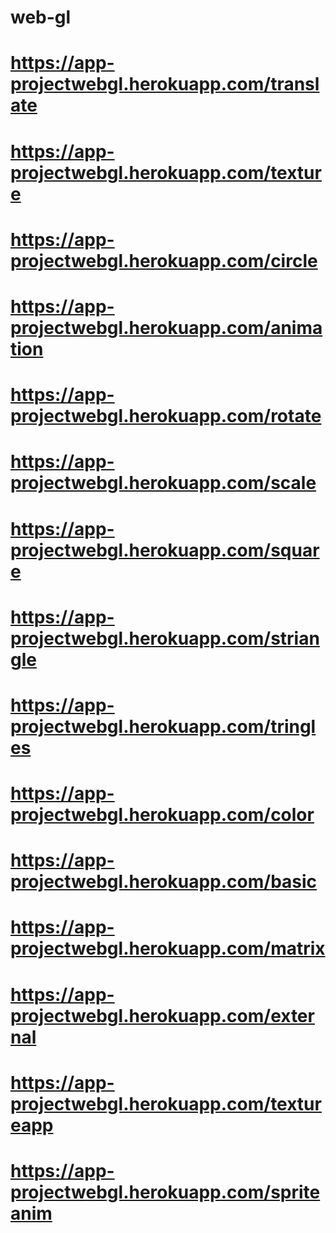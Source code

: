 # web-gl
# https://app-projectwebgl.herokuapp.com/translate
# https://app-projectwebgl.herokuapp.com/texture
# https://app-projectwebgl.herokuapp.com/circle
# https://app-projectwebgl.herokuapp.com/animation
# https://app-projectwebgl.herokuapp.com/rotate
# https://app-projectwebgl.herokuapp.com/scale
# https://app-projectwebgl.herokuapp.com/square
# https://app-projectwebgl.herokuapp.com/striangle
# https://app-projectwebgl.herokuapp.com/tringles
# https://app-projectwebgl.herokuapp.com/color
# https://app-projectwebgl.herokuapp.com/basic
# https://app-projectwebgl.herokuapp.com/matrix
# https://app-projectwebgl.herokuapp.com/external
# https://app-projectwebgl.herokuapp.com/textureapp
# https://app-projectwebgl.herokuapp.com/spriteanim






